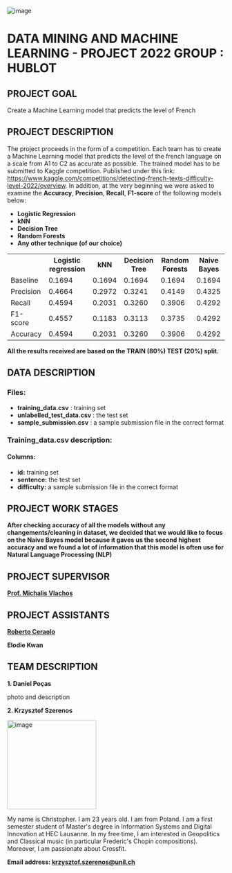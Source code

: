 ![image](https://user-images.githubusercontent.com/114418720/208975175-198c1a51-7910-41b0-9c84-7dd914eb2bb6.png)
# DATA MINING AND MACHINE LEARNING - PROJECT 2022 GROUP : HUBLOT
## PROJECT GOAL 
Create a Machine Learning model that predicts the level of French
## PROJECT DESCRIPTION
The project proceeds in the form of a competition. Each team has to create a Machine Learning model that predicts the level of the french language on a scale from A1 to C2 as accurate as possible. The trained model has to be submitted to Kaggle competition. Published under this link: https://www.kaggle.com/competitions/detecting-french-texts-difficulty-level-2022/overview. In addition, at the very beginning we were asked to examine the **Accuracy**, **Precision**, **Recall**, **F1-score** of the following models below:
- **Logistic Regression**
- **kNN**
- **Decision Tree**
- **Random Forests**
- **Any other technique (of our choice)**

<table>
  <tr>
    <th>  </th>
    <th> Logistic regression </th>
    <th> kNN </th>
    <th> Decision Tree </th>
    <th> Random Forests </th>
    <th> Naive Bayes </th>
  </tr>
  <tr>
    <td> Baseline </td>
    <td> 0.1694 </td>
    <td> 0.1694 </td>
    <td> 0.1694 </td>
    <td> 0.1694 </td>
    <td> 0.1694 </td>
  </tr>
  <tr>
    <td> Precision </td>
    <td> 0.4664 </td>
    <td> 0.2972 </td>
    <td> 0.3241 </td>
    <td> 0.4149 </td>
    <td> 0.4325 </td>
  </tr>
  <tr>
    <td> Recall </td>
    <td> 0.4594 </td>
    <td> 0.2031 </td>
    <td> 0.3260 </td>
    <td> 0.3906 </td>
    <td> 0.4292 </td>
  </tr>
  <tr>
    <td> F1-score </td>
    <td> 0.4557 </td>
    <td> 0.1183 </td>
    <td> 0.3113 </td>
    <td> 0.3735 </td>
    <td> 0.4292 </td>
  </tr>
  <tr>
    <td> Accuracy </td>
    <td> 0.4594 </td>
    <td> 0.2031 </td>
    <td> 0.3260 </td>
    <td> 0.3906 </td>
    <td> 0.4292 </td>
  </tr>
</table>

**All the results received are based on the TRAIN (80%) TEST (20%) split.**
## DATA DESCRIPTION
### Files:
- **training_data.csv** : training set 
- **unlabelled_test_data.csv** : the test set
- **sample_submission.csv** : a sample submission file in the correct format
### Training_data.csv description:
#### Columns:
- **id:** training set 
- **sentence:** the test set
- **difficulty:** a sample submission file in the correct format
## PROJECT WORK STAGES
**After checking accuracy of all the models without any changements/cleaning in dataset, we decided that we would like to focus on the Naive Bayes model because it gaves us the second highest accuracy and we found a lot of information that this model is often use for Natural Language Processing (NLP)**
## PROJECT SUPERVISOR
[**Prof. Michalis Vlachos**](https://applicationspub.unil.ch/interpub/noauth/php/Un/UnPers.php?PerNum=1214508&LanCode=8)
## PROJECT ASSISTANTS
 [**Roberto Ceraolo**](https://github.com/roberto-ceraolo)
 
 **Elodie Kwan**
 ## TEAM DESCRIPTION
 **1. Daniel Poças**
 
 photo and description
 
 **2. Krzysztof Szerenos**
 
 <img width="206" alt="image" src="https://user-images.githubusercontent.com/114418720/208765541-c97a6c22-dc7c-4317-8216-733c08e2e209.png">

<p style="font-weight: 400;">
My name is Christopher. I am 23 years old. I am from Poland. I am a first semester student of Master's degree in Information Systems and Digital Innovation at HEC Lausanne. In my free time, I am interested in Geopolitics and Classical music (in particular Frederic's Chopin compositions). Moreover, I am passionate about Crossfit.

**Email address: krzysztof.szerenos@unil.ch**
